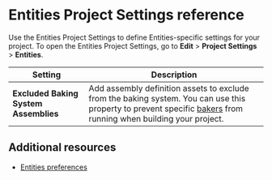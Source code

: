 # Entities Project Settings reference

Use the Entities Project Settings to define Entities-specific settings for your project. To open the Entities Project Settings, go to **Edit** &gt; **Project Settings** &gt; **Entities**.

|**Setting**|**Description**|
|---|---|
|**Excluded Baking System Assemblies**| Add assembly definition assets to exclude from the baking system. You can use this property to prevent specific [bakers](baking-baker-overview.md) from running when building your project.|

## Additional resources

* [Entities preferences](editor-preferences.md)
